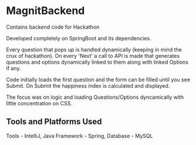 # MagnitBackend
Contains backend code for Hackathon



Developed completely on SpringBoot and its dependencies.

Every question that pops up is handled dynamically (keeping in mind the crux of hackathon). On every 'Next' a call to API is made that
generates questions and options dynamically linked to them along with linked Options if any.

Code initially loads the first question and the form can be filled until you see Submit. On Submit the happiness index is calculated and displayed.

The focus was on logic and loading Questions/Options dyncamically with little concentration on CSS.

## Tools and Platforms Used
   Tools -  IntelliJ,
   Java Framework - Spring,
   Database - MySQL
